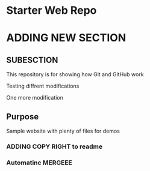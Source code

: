 # Starter Web Repo
# ADDING NEW SECTION
## SUBESCTION
This repository is for showing how Git and GitHub work

Testing diffrent modifications

One more modification
## Purpose

Sample website with plenty of files for demos
### ADDING COPY RIGHT to readme

### Automatinc MERGEEE
